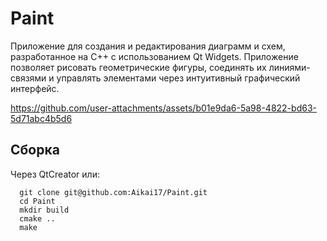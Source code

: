 # Paint
Приложение для создания и редактирования диаграмм и схем, разработанное на C++ с использованием Qt Widgets. Приложение позволяет рисовать геометрические фигуры, соединять их линиями-связями и управлять элементами через интуитивный графический интерфейс.


https://github.com/user-attachments/assets/b01e9da6-5a98-4822-bd63-5d71abc4b5d6

## Сборка
Через QtCreator или:
```
  git clone git@github.com:Aikai17/Paint.git
  cd Paint
  mkdir build
  cmake ..
  make 
```
